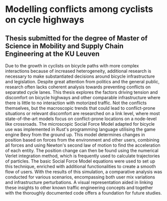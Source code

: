 # Modelling conflicts among cyclists on cycle highways
## Thesis submitted for the degree of Master of Science in Mobility and Supply Chain Engineering at the KU Leuven
Due to the growth in cyclists on bicycle paths with more complex interactions because of increased heterogeneity, additional research is necessary to make substantiated decisions around bicycle infrastructure and legislation. Despite great attention from politics and the general public, research often lacks coherent analysis towards preventing conflicts on separated cycle lanes. This thesis explores the factors driving tension and discomfort on bicycle highways and other comparable infrastructure where there is little to no interaction with motorized traffic. Not the conflicts themselves, but the macroscopic trends that could lead to conflict-prone situations or relevant discomfort are researched on a link level, where most state-of-the-art models focus on conflict-prone locations on a node-level like crossroads. The microscopic Social Force Model adapted for bicycle use was implemented in Rust's programming language utilising the game engine Bevy from the ground up. This model determines changes in position based on forces from the environment and other users, combining all forces and using Newton's second law of motion to find the acceleration of each entity. The position change can then be found using the numerical Verlet integration method, which is frequently used to calculate trajectories of particles. The basic Social Force Model equations were used to set up this technique, enriched with additional functionalities to create a smooth flow of users. With the results of this simulation, a comparative analysis was conducted for various scenarios, encompassing both user mix variations and infrastructure perturbations. A visual representation aided in linking these insights to other known traffic engineering concepts and together with the thoroughly documented code offers a foundation for future studies.
